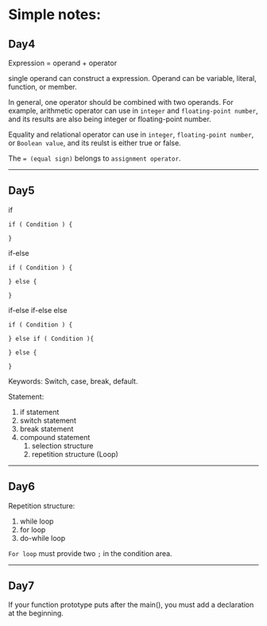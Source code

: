 # Simple notes:

## Day4

Expression = operand + operator

single operand can construct a expression. Operand can be variable, literal, function, or member.

In general, one operator should be combined with two operands.
For example, arithmetic operator can use in `integer` and `floating-point number`, and its results are also being integer or floating-point number.

Equality and relational operator can use in `integer`, `floating-point number`, or `Boolean value`, and its reulst is either true or false.

The `= (equal sign)` belongs to `assignment operator`.

---
## Day5

if
```
if ( Condition ) {

}
```
if-else
```
if ( Condition ) {
 
} else {

} 
```
if-else if-else else
```
if ( Condition ) {

} else if ( Condition ){

} else {

}
```

Keywords: Switch, case, break, default.

Statement:
1. if statement
2. switch statement
3. break statement
4. compound statement
   1. selection structure
   2. repetition structure (Loop)

---
## Day6 

Repetition structure:
1. while loop
2. for loop
3. do-while loop

`For loop` must provide two `;` in the condition area.

---
## Day7

If your function prototype puts after the main(), you must add a declaration at the beginning.
